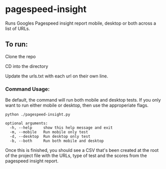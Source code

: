 # pagespeed-insight
Runs Googles Pagespeed insight report mobile, desktop or both across a list of URLs. 

## To run:
Clone the repo

CD into the directory

Update the urls.txt with each url on their own line.

### Command Usage:
Be default, the command will run both mobile and desktop tests. If you only want to run either mobile or desktop, then use the approperiate flags. 

`python ./pagespeed-insight.py`

```
optional arguments:
  -h, --help     show this help message and exit
  -m, --mobile   Run mobile only test
  -d, --desktop  Run desktop only test
  -b, --both     Run both mobile and desktop
```
  
  Once this is finished, you should see a CSV that's been created at the root of the project file with the URLs, type of test and the scores from the pagespeed insight report. 
